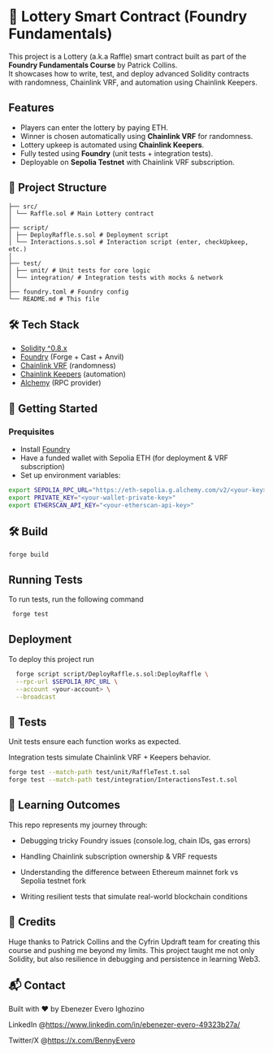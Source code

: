 
# 🎲 Lottery Smart Contract (Foundry Fundamentals)

This project is a Lottery (a.k.a Raffle) smart contract built as part of the **Foundry Fundamentals Course** by Patrick Collins.  
It showcases how to write, test, and deploy advanced Solidity contracts with randomness, Chainlink VRF, and automation using Chainlink Keepers.


## Features

- Players can enter the lottery by paying ETH.
- Winner is chosen automatically using **Chainlink VRF** for randomness.
- Lottery upkeep is automated using **Chainlink Keepers**.
- Fully tested using **Foundry** (unit tests + integration tests).
- Deployable on **Sepolia Testnet** with Chainlink VRF subscription.


## 📂 Project Structure
```
├── src/
│ └── Raffle.sol # Main Lottery contract
│
├── script/
│ ├── DeployRaffle.s.sol # Deployment script
│ └── Interactions.s.sol # Interaction script (enter, checkUpkeep, etc.)
│
├── test/
│ ├── unit/ # Unit tests for core logic
│ └── integration/ # Integration tests with mocks & network
│
├── foundry.toml # Foundry config
└── README.md # This file
```
## 🛠️ Tech Stack
- [Solidity ^0.8.x](https://soliditylang.org/)  
- [Foundry](https://book.getfoundry.sh/) (Forge + Cast + Anvil)  
- [Chainlink VRF](https://docs.chain.link/vrf/v2/introduction) (randomness)  
- [Chainlink Keepers](https://docs.chain.link/chainlink-automation/introduction) (automation)  
- [Alchemy](https://alchemy.com) (RPC provider)  
## 🚀 Getting Started

### Prequisites
- Install [Foundry](https://book.getfoundry.sh/getting-started/installation)
- Have a funded wallet with Sepolia ETH (for deployment & VRF subscription)
- Set up environment variables:
```bash
export SEPOLIA_RPC_URL="https://eth-sepolia.g.alchemy.com/v2/<your-key>"
export PRIVATE_KEY="<your-wallet-private-key>"
export ETHERSCAN_API_KEY="<your-etherscan-api-key>"
```
## 🛠️ Build

```bash
forge build
```
## Running Tests

To run tests, run the following command

```bash
 forge test

```


## Deployment

To deploy this project run

```bash
  forge script script/DeployRaffle.s.sol:DeployRaffle \
  --rpc-url $SEPOLIA_RPC_URL \
  --account <your-account> \
  --broadcast

```


## 🧪 Tests

Unit tests ensure each function works as expected.

Integration tests simulate Chainlink VRF + Keepers behavior.

```bash
forge test --match-path test/unit/RaffleTest.t.sol
forge test --match-path test/integration/InteractionsTest.t.sol
```
## 📖 Learning Outcomes

This repo represents my journey through:

- Debugging tricky Foundry issues (console.log, chain IDs, gas errors)

- Handling Chainlink subscription ownership & VRF requests

- Understanding the difference between Ethereum mainnet fork vs Sepolia testnet fork

- Writing resilient tests that simulate real-world blockchain conditions


## 🙏 Credits

Huge thanks to Patrick Collins and the Cyfrin Updraft
 team for creating this course and pushing me beyond my limits.
This project taught me not only Solidity, but also resilience in debugging and persistence in learning Web3.


## 📬 Contact

Built with ❤️ by Ebenezer Evero Ighozino

LinkedIn @https://www.linkedin.com/in/ebenezer-evero-49323b27a/

Twitter/X @https://x.com/BennyEvero

